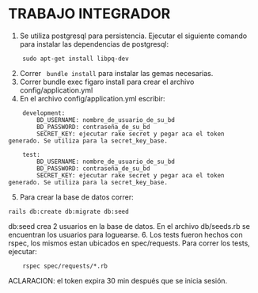 # TRABAJO INTEGRADOR 

1. Se utiliza postgresql para persistencia. Ejecutar el siguiente comando para instalar las dependencias de postgresql:
```
	sudo apt-get install libpq-dev
```
2. Correr ``` bundle install``` para instalar las gemas necesarias.
3. Correr bundle exec figaro install para crear el archivo config/application.yml
4. En el archivo config/application.yml escribir:
```
	development:
	    BD_USERNAME: nombre_de_usuario_de_su_bd
	    BD_PASSWORD: contraseña_de_su_bd
	    SECRET_KEY: ejecutar rake secret y pegar aca el token generado. Se utiliza para la secret_key_base.

	test:
		BD_USERNAME: nombre_de_usuario_de_su_bd
	    BD_PASSWORD: contraseña_de_su_bd
	    SECRET_KEY: ejecutar rake secret y pegar aca el token generado. Se utiliza para la secret_key_base.
```
5. Para crear la base de datos correr:
```
rails db:create db:migrate db:seed
```
db:seed crea 2 usuarios en la base de datos. En el archivo db/seeds.rb se encuentran los usuarios para loguearse.
6. Los tests fueron hechos con rspec, los mismos estan ubicados en spec/requests. Para correr los tests, ejecutar:
```
	rspec spec/requests/*.rb
```
ACLARACION: el token expira 30 min después que se inicia sesión.